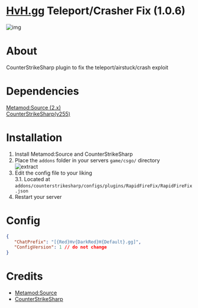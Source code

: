 # [HvH.gg](https://hvh.gg) Teleport/Crasher Fix (1.0.6)
![img](https://du.hurenso.hn/r/5DALK7.png)

# About
CounterStrikeSharp plugin to fix the teleport/airstuck/crash exploit

# Dependencies
[Metamod:Source (2.x)](https://www.sourcemm.net/downloads.php/?branch=master)  
[CounterStrikeSharp(v255)](https://github.com/roflmuffin/CounterStrikeSharp/releases)

# Installation
1. Install Metamod:Source and CounterStrikeSharp
2. Place the `addons` folder in your servers `game/csgo/` directory  
   ![extract](https://du.hurenso.hn/r/0NyFPY.png)
3. Edit the config file to your liking  
   3.1. Located at `addons/counterstrikesharp/configs/plugins/RapidFireFix/RapidFireFix.json`
4. Restart your server

# Config
```json
{
   "ChatPrefix": "[{Red}Hv{DarkRed}H{Default}.gg]",
   "ConfigVersion": 1 // do not change
}
```

# Credits
- [Metamod:Source](https://www.sourcemm.net/)
- [CounterStrikeSharp](https://github.com/roflmuffin/CounterStrikeSharp)